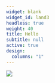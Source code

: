 ```yaml
---
widget: blank
widget_id: land3
headless: true
weight: 40
title: Hello
subtitle: null
active: true
design:
  columns: "1"
---
```

![](the-lawn-at-university-of-virginia.jpeg)